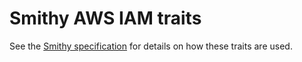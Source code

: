 # Smithy AWS IAM traits

See the [Smithy specification](https://awslabs.github.io/smithy/1.0/spec/)
for details on how these traits are used.
